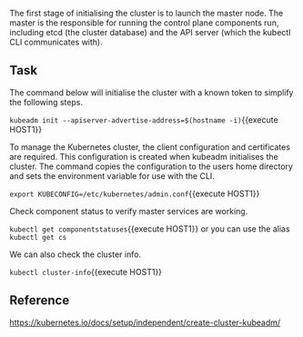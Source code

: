 The first stage of initialising the cluster is to launch the master node.  The master is the responsible for running the control plane components run, including etcd (the cluster database) and the API server (which the kubectl CLI communicates with).

## Task

The command below will initialise the cluster with a known token to simplify the following steps.

`kubeadm init --apiserver-advertise-address=$(hostname -i)`{{execute HOST1}}

To manage the Kubernetes cluster, the client configuration and certificates are required. This configuration is created when kubeadm initialises the cluster. The command copies the configuration to the users home directory and sets the environment variable for use with the CLI.

`export KUBECONFIG=/etc/kubernetes/admin.conf`{{execute HOST1}}

Check component status to verify master services are working.

`kubectl get componentstatuses`{{execute HOST1}} or you can use the alias `kubectl get cs`

We can also check the cluster info.

`kubectl cluster-info`{{execute HOST1}}

## Reference

https://kubernetes.io/docs/setup/independent/create-cluster-kubeadm/